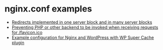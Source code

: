 # nginx.conf examples

* <a href="redirects.md">Redirects implemented in one server block and in many server blocks</a>
* <a href="favicon.ico.md">Preventing PHP or other backend to be invoked when receiving requests for /favicon.ico</a>
* <a href="wp-super-cache-nginx.conf.md">Example configuration for Nginx and WordPress with WP Super Cache plugin</a>



